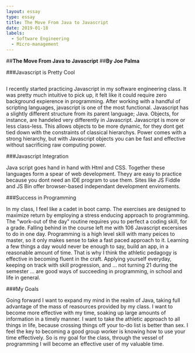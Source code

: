 ```yaml
---
layout: essay
type: essay
title: The Move From Java to Javascript
date: 2019-01-18
labels:
  - Software Engineering
  - Micro-management
---
```


##**The Move From Java to Javascript**
##**By Joe Palma**

###Javascript is Pretty Cool

<img class="ui small left floated rounded image" scr="../images/javascript-36f5949a45.png">

I recently started practicing Javascript in my software engineering class. It was pretty much intuitive to pick up, it felt like it could require zero background expierence in programming. After working with a handful of scripting languages, javascript is one of the most functional. Javascript has a slightly different structure from its parent language; Java. Objects, for instance, are handeled very differently in Javascript. Javascript is more or less class-less. This allows objects to be more dynamic, for they dont get tied down with the constraints of classical hierarchys. Power comes with a strong hierarchy, but with Javascript objects you can be fast and effective without sacrificing raw computing power.

###Javascript Integration

Java script goes hand in hand with Html and CSS. Together these languages form a spear of web development. Theyy are easy to practice because you dont need an IDE program to use them. Sites like JS Fiddle and JS Bin offer browser-based independant development enviroments. 


###Success in Programming

In my class, I feel like a cadet in boot camp. The exercises are designed to maximize return by employing a stress enducing approach to programming. The "work-out of the day" routine requires you to perfect a coding skill, for a grade. Falling behind in the course left me with 106 Javascript excersises to do in one day. Programming is a high level skill with many peices to master, so it only makes sense to take a fast paced approach to it. Learning a few things a day would never be enough to say, build an app, in a reasonable amount of time. That is why I think the athletic pedagogy is effective in becoming fluent in the craft. Applying yourself everyday, keeping on track with skill progression, and ... not turning 21 during the semester ... are good ways of succeeding in programming, in school and life in general.

###My Goals

Going forward I want to expand my mind in the realm of Java, taking full advantage of the mass of reasources provided by my class. I want to become more effective with my time, soaking up large amounts of information in a timely manner. I want to take the athletic approach to all things in life, because crossing things off your to-do list is better than sex. I feel the key to becoming a good group worker is knowing how to use your time effectively. So is my goal for the class, through the vessel of programming I will become an effective user of my valuable time.

